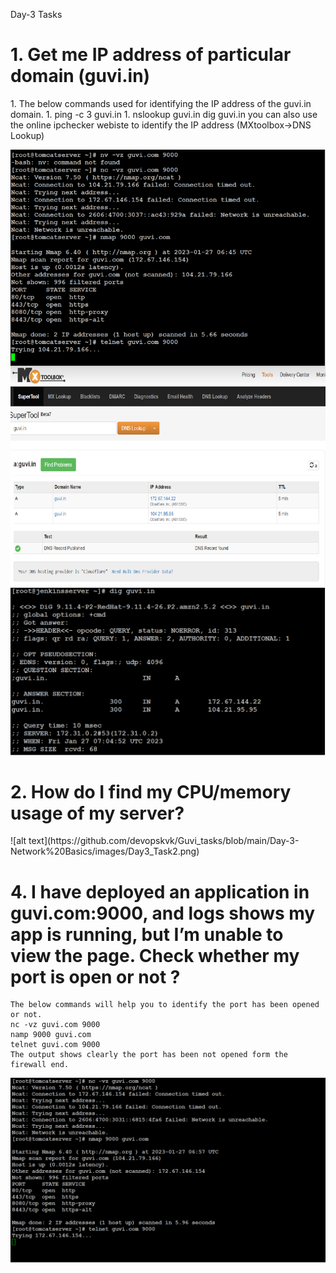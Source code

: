 Day-3 Tasks

<h1> 1. Get me IP address of particular domain (guvi.in) </h1>
     1. The below commands used for identifying the IP address of the guvi.in domain.   
     1. ping -c 3 guvi.in   
     1. nslookup guvi.in   
    dig guvi.in   
    you can also use the online ipchecker webiste to identify the IP address (MXtoolbox->DNS Lookup)   
    

![alt text](https://github.com/devopskvk/Guvi_tasks/blob/main/Day-3-Network%20Basics/images/Day3_Task1.png)
![alt text](https://github.com/devopskvk/Guvi_tasks/blob/main/Day-3-Network%20Basics/images/Day3_Task1_dig.png)

<h1> 2. How do I find my CPU/memory usage of my server? </h1>
![alt text](https://github.com/devopskvk/Guvi_tasks/blob/main/Day-3-Network%20Basics/images/Day3_Task2.png)

<h1> 4. I have deployed an application in guvi.com:9000, and logs shows my app is running, but I’m unable to view the page. Check whether my port is open or not ?</h1>

    The below commands will help you to identify the port has been opened or not.
    nc -vz guvi.com 9000
    namp 9000 guvi.com
    telnet guvi.com 9000
    The output shows clearly the port has been not opened form the firewall end.
![alt text](https://github.com/devopskvk/Guvi_tasks/blob/main/Day-3-Network%20Basics/images/Day3_Task4.png)

